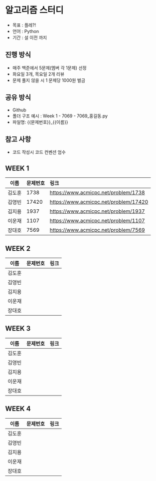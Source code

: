 # 알고리즘 스터디
- 목표 : 플레?!
- 언어 : Python
- 기간 : 설 이전 까지

## 진행 방식
- 매주 백준에서 5문제(멤버 각 1문제) 선정
- 화요일 3개, 목요일 2개 리뷰
- 문제 풀지 않을 시 1 문제당 1000원 벌금

## 공유 방식
- Github
- 폴더 구조 예시 : Week 1 - 7069 - 7069_홍길동.py
- 파일명: {{문제번호}}_{{이름}}

## 참고 사항
- 코드 작성시 코드 컨벤션 엄수

## WEEK 1

|이름|문제번호|링크|
|---|---|:---|
| 김도훈 | 1738 | https://www.acmicpc.net/problem/1738 |
| 김영빈 | 17420 | https://www.acmicpc.net/problem/17420 |
| 김지용 | 1937 | https://www.acmicpc.net/problem/1937 |
| 이운재 | 1107 | https://www.acmicpc.net/problem/1107 |
| 장대호 | 7569 | https://www.acmicpc.net/problem/7569  |

## WEEK 2

|이름|문제번호|링크|
|---|---|:---|
| 김도훈 |  |  |
| 김영빈 |  |  |
| 김지용 |  |  |
| 이운재 |  |  |
| 장대호 |  |  |

## WEEK 3

|이름|문제번호|링크|
|---|---|:---|
| 김도훈 |  |  |
| 김영빈 |  |  |
| 김지용 |  |  |
| 이운재 |  |  |
| 장대호 |  |  |

## WEEK 4

|이름|문제번호|링크|
|---|---|:---|
| 김도훈 |  |  |
| 김영빈 |  |  |
| 김지용 |  |  |
| 이운재 |  |  |
| 장대호 |  |  |
